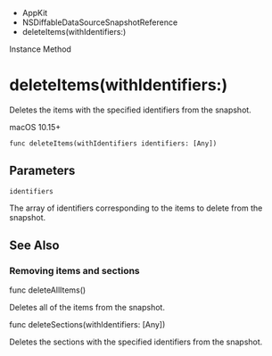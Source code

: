 

- AppKit
- NSDiffableDataSourceSnapshotReference
-  deleteItems(withIdentifiers:) 

Instance Method

# deleteItems(withIdentifiers:)

Deletes the items with the specified identifiers from the snapshot.

macOS 10.15+

``` source
func deleteItems(withIdentifiers identifiers: [Any])
```

## Parameters 

`identifiers`  

The array of identifiers corresponding to the items to delete from the snapshot.

## See Also

### Removing items and sections

func deleteAllItems()

Deletes all of the items from the snapshot.

func deleteSections(withIdentifiers: [Any])

Deletes the sections with the specified identifiers from the snapshot.

